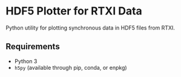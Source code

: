 # HDF5 Plotter for RTXI Data 

Python utility for plotting synchronous data in HDF5 files from RTXI.

## Requirements
- Python 3
- `h5py` (available through pip, conda, or enpkg)
